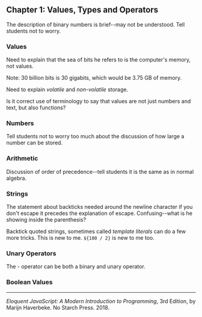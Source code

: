 ## Chapter 1: Values, Types and Operators



The description of binary numbers is brief--may not be understood. Tell students not to worry.

### Values

Need to explain that the sea of bits he refers to is the computer's memory, not values. 

Note: 30 billion bits is 30 gigabits, which would be 3.75 GB of memory.

Need to explain *volatile* and *non-volatile* storage.

Is it correct use of terminology to say that values are not just numbers and text, but also functions?

### Numbers

Tell students not to worry too much about the discussion of how large a number can be stored.

### Arithmetic

Discussion of order of precedence--tell students it is the same as in normal algebra.

### Strings

The statement about backticks needed around the newline character if you don't escape it precedes the explanation of escape. Confusing--what is he showing inside the parenthesis?

Backtick quoted strings, sometimes called *template literals* can do a few more tricks. This is new to me.
`${100 / 2}` is new to me too.

###  Unary Operators

The - operator can be both a binary and unary operator.

### Boolean Values



------

*Eloquent JavaScript: A Modern Introduction to Programming*, 3rd Edition, by Marijn Haverbeke. No Starch Press. 2018.